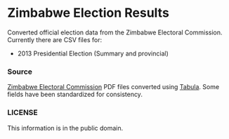 Zimbabwe Election Results
=========================

Converted official election data from the Zimbabwe Electoral Commission. Currently there are CSV files for:

* 2013 Presidential Election (Summary and provincial)


### Source

[Zimbabwe Electoral Commission](http://www.zec.gov.zw/download) PDF files converted using [Tabula](http://tabula.nerdpower.org/). Some fields have been standardized for consistency.

### LICENSE

This information is in the public domain.
